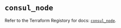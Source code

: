 # `consul_node`

Refer to the Terraform Registory for docs: [`consul_node`](https://registry.terraform.io/providers/hashicorp/consul/2.17.0/docs/resources/node).
